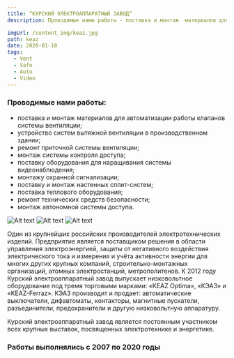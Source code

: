 ```yaml
---
title: “КУРСКИЙ ЭЛЕКТРОАППАРАТНЫЙ ЗАВОД”
description: Проводимые нами работы - поставка и монтаж  материалов для автоматизации работы клапанов системы вентиляции, устройство систем вытяжной вентиляции в производственном здании, ремонт приточной системы вентиляции, монтаж системы контроля доступа, поставку оборудования для наращивания системы видеонаблюдения, монтажу охранной сигнализации, поставку и монтаж настенных сплит-систем, поставка теплового оборудования, ремонт технических средств безопасности, монтаж автономной системы доступа.

imgUrl: /content_img/keaz.jpg
path: keaz
date: 2020-01-10
tags:
  - Vent
  - Safe
  - Auto
  - Video
---
```


### Проводимые нами работы:
- поставка и монтаж  материалов для автоматизации работы клапанов системы вентиляции;
- устройство систем вытяжной вентиляции в производственном здании;
- ремонт приточной системы вентиляции;
- монтаж системы контроля доступа;
- поставку оборудования для наращивания системы видеонаблюдения;
- монтажу охранной сигнализации;
- поставку и монтаж настенных сплит-систем;
- поставка теплового оборудования;	 	 	 	 	 	
- ремонт технических средств безопасности;
- монтаж автономной системы доступа.

![Alt text](/content_img/keaz_1.jpg)
![Alt text](/content_img/keaz_2.jpg)
![Alt text](/content_img/keaz_3.jpg)

Один из крупнейших российских производителей электротехнических изделий. Предприятие является поставщиком решения в области управления электроэнергией, защиты от негативного воздействия электрического тока и измерения и учёта активности энергии для многих других крупных компаний, строительно-монтажных организаций, атомных электростанций, метрополитенов. К 2012 году Курский электроаппаратный завод выпускает низковольтное оборудование под тремя торговыми марками: «KEAZ Optima», «КЭАЗ» и «KEAZ-Ferraz». КЭАЗ производит и продает: автоматические выключатели, дифавтоматы, контакторы, магнитные пускатели, разъединители, предохранители и другую низковольтную аппаратуру.

Курский электроаппаратный завод является постоянным участником всех крупных выставок, посвященных электротехнике и энергетике.


### Работы выполнялись с 2007 по 2020 годы